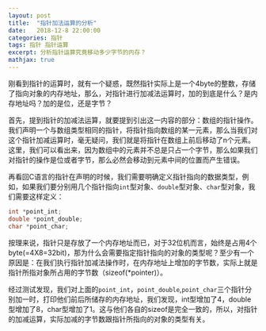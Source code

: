 ```yaml
---
layout: post
title:  "指针加法运算的分析"
date:   2018-12-8 22:00:00
categories: 指针
tags: 指针 指针运算
excerpt: 分析指针运算究竟移动多少字节的内存？
mathjax: true
---
```


刚看到指针的运算时，就有一个疑惑，既然指针实际上是一个4byte的整数，存储了指向对象的内存地址，那么，对指针进行加减法运算时，加的到底是什么？是内存地址吗？加的是位，还是字节？

首先，提到指针的加减法运算，就要提到引出这一内容的部分：数组的指针操作。我们声明一个与数组类型相同的指针，将指针指向数组的某一元素，那么当我们对这个指针加减运算时，毫无疑问，我们就是将指针在数组上前后移动了n个元素。这里，我们可以看出来，因为数组中的元素并不总是只占一个字节，那么如果我们对指针的操作是位或者字节，那么必然会移动到元素中间的位置而产生错误。

再看回C语言的指针在声明的时候，我们需要明确定义指针指向的数据类型，例如，如果我们要分别用几个指针指向`int`型对象、`double`型对象、`char`型对象，我们需要这样定义：

```c
int *point_int;
double *point_double;
char *point_char;
```

按理来说，指针只是存放了一个内存地址而已，对于32位机而言，始终是占用4个byte(=4X8=32bit)，那为什么会需要指定指针指向的对象的类型呢？至少有一个原因是：在我们执行指针加减法操作时，在内存地址上增加的字节数，实际上就是指针所指对象所占用的字节数（sizeof(*pointer)）。

经过测试发现，我们对上面的`point_int`，`point_double`,`point_char`三个指针分别加一时，打印他们前后所储存的内存地址，我们发现，int型增加了4，double型增加了8，char型增加了1。这与他们各自的sizeof是完全一致的，所以，对指针的加减运算，实际加减的字节数跟指针所指向的对象的类型有关。